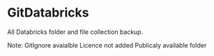 # GitDatabricks

All Databricks folder and file collection backup.

Note:
GitIgnore avaialble
Licence not added
Publicaly available folder